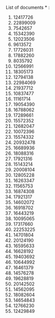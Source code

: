 List of documents * :

1. 12417726
1. 22899009
1. 7542657
1. 15342390
1. 12023506
1. 9613572
1. 17726031
1. 17882260
1. 8035792
1. 12566991
1. 18305173
1. 12794138
1. 22984069
1. 21937712
1. 10837477
1. 11161714
1. 19054390
1. 16788062
1. 17289661
1. 15572352
1. 12682047
1. 10072396
1. 15574332
1. 20932478
1. 16689936
1. 18088316
1. 17921316
1. 15143214
1. 20008104
1. 12805228
1. 16263347
1. 11565753
1. 16874308
1. 17921317
1. 14602072
1. 16918702
1. 16443219
1. 10095065
1. 17317660
1. 22253225
1. 14701804
1. 20124190
1. 16595633
1. 16628192
1. 19403692
1. 10644992
1. 16461379
1. 14576278
1. 19628819
1. 20142502
1. 14562095
1. 18082604
1. 14654843
1. 12766230
1. 12429849
